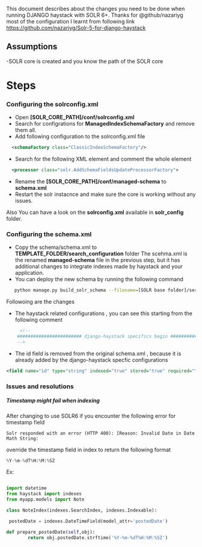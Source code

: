 This document describes about the changes you need to be done when running DJANGO haystack with SOLR 6+.
Thanks for @github/nazariyg most of the configuration I learnt from following link
https://github.com/nazariyg/Solr-5-for-django-haystack

## Assumptions
-SOLR core is created and you know the path of the SOLR core

# Steps

### Configuring the solrconfig.xml

- Open **[SOLR_CORE_PATH]/conf/solrconfig.xml**
- Search for configrations for **ManagedIndexSchemaFactory** and remove them all.
- Add following configuration to the solrconfig.xml file
```xml
  <schemaFactory class="ClassicIndexSchemaFactory"/>
```
- Search for the following XML element and comment the whole element
```xml
  <processor class="solr.AddSchemaFieldsUpdateProcessorFactory">
```
- Rename the **[SOLR_CORE_PATH]/conf/managed-schema** to **schema.xml**
- Restart the solr instacnce and make sure the core is working without any issues.

Also You can have a look on the **solrconfig.xml** available in **solr_config** folder.

### Configuring the schema.xml

- Copy the schema/schema.xml to **TEMPLATE_FOLDER/search_configuration** folder
The scehma.xml is the renamed **managed-schema** file in the previous step, but it has additional changes to integrate
indexes made by haystack and your application.
- You can deploy the new schema by running the following command
```sh
   python manage.py build_solr_schema --filename=[SOLR base folder]/server/solr/[CORE_NAME]/conf/schema.xml && curl 'http://localhost:8983/solr/admin/cores?action=RELOAD&core=[CORE_NAME]&wt=json&indent=true'
```

Followoing are the changes
- The haystack related configurations , you can see this starting from the following comment
```xml
     <!--
    ######################## django-haystack specifics begin ########################
    -->
```
- The id field is removed from the original schema.xml , because it is already added by the django-haystack specfic configurations
```xml
<field name="id" type="string" indexed="true" stored="true" required="true" multiValued="false" />
```

### Issues and resolutions

##### Timestamp might fail when indexing

After changing to use SOLR6 if you encounter the following error for timestamp field
```error
Solr responded with an error (HTTP 400): [Reason: Invalid Date in Date Math String:
```
override the timestamp field in index to return the following format
```python
%Y-%m-%dT%H:%M:%SZ
```
Ex:
```python

import datetime
from haystack import indexes
from myapp.models import Note

class NoteIndex(indexes.SearchIndex, indexes.Indexable):

 postedDate = indexes.DateTimeField(model_attr='postedDate')

def prepare_postedDate(self,obj):
        return obj.postedDate.strftime('%Y-%m-%dT%H:%M:%SZ')
```

